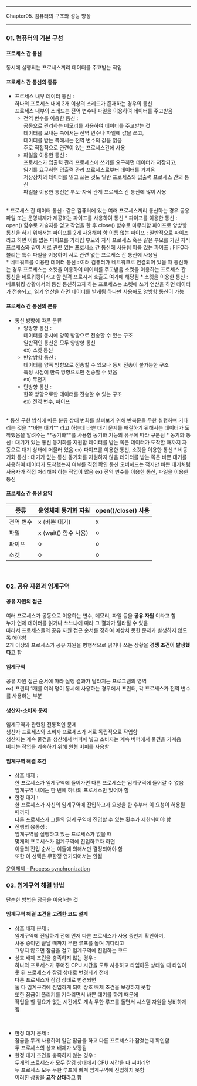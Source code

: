 -----

Chapter05. 컴퓨터의 구조와 성능 향상

-----

### 01. 컴퓨터의 기본 구성  

#### 프로세스 간 통신  
동시에 실행되는 프로세스끼리 데이터를 주고받는 작업  


#### 프로세스 간 통신의 종류  
* 프로세스 내부 데이터 통신 :  
  하나의 프로세스 내에 2개 이상의 스레드가 존재하는 경우의 통신  
  프로세스 내부의 스레드는 전역 변수나 파일을 이용하여 데이터를 주고받음  
  * 전역 변수를 이용한 통신 :  
    공동으로 관리하는 메모리를 사용하여 데이터를 주고받는 것  
    데이터를 보내는 쪽에서는 전역 변수나 파일에 값을 쓰고,  
    데이터를 받는 쪽에서는 전역 변수의 값을 읽음  
    주로 직접적으로 관련이 있는 프로세스간에 사용  
  * 파일을 이용한 통신 :  
    프로세스가 입출력 관리 프로세스에 쓰기를 요구하면 데이터가 저장되고,  
    읽기를 요구하면 입출력 관리 프로세스로부터 데이터를 가져옴  
    저장장치의 데이터를 읽고 쓰는 것도 일반 프로세스와 입출력 프로세스 간의 통신  
    파일을 이용한 통신은 부모-자식 관계 프로세스 간 통신에 많이 사용
<br>
* 프로세스 간 데이터 통신 :  
  같은 컴퓨터에 있는 여러 프로세스끼리 통신하는 경우  
  공용 파일 또는 운영체제가 제공하는 파이프를 사용하여 통신  
  * 파이프를 이용한 통신 :  
    open() 함수로 기술자를 얻고 작업을 한 후 close() 함수로 마무리함  
    파이프로 양방향 통신을 하기 위해서는 파이프를 2개 사용해야 함
    이름 없는 파이프 :  
    일반적으로 파이프라고 하면 이름 없는 파이프를 가리킴  
    부모와 자식 프로세스 혹은 같은 부모를 가진 자식 프로세스와 같이  
    서로 관련 있는 프로세스 간 통신에 사용됨  
    이름 있는 파이프 :  
    FIFO라 불리는 특수 파일을 이용하며  
    서로 관련 없는 프로세스 간 통신에 사용됨
<br>
* 네트워크를 이용한 데이터 통신 :  
  여러 컴퓨터가 네트워크로 연결되어 있을 때 통신하는 경우  
  프로세스는 소켓을 이용하여 데이터를 주고받음  
  소켓을 이용하는 프로세스 간 통신을 네트워킹이라고 함  
  원격 프로시저 호출도 여기에 해당됨  
  * 소켓을 이용한 통신 :  
    네트워킹 상황에서의 통신  
    통신하고자 하는 프로세스는 소켓에 쓰기 연산을 하면 데이터가 전송되고,  
    읽기 연산을 하면 데이터를 받게됨  
    하나만 사용해도 양방향 통신이 가능


#### 프로세스 간 통신의 분류  
* 통신 방향에 따른 분류
  * 양방향 통신 :  
    데이터를 동시에 양쪽 방향으로 전송할 수 있는 구조  
    일반적인 통신은 모두 양방향 통신  
    ex) 소켓 통신  
  * 반양방향 통신 :  
    데이터를 양쪽 방향으로 전송할 수 있으나 동시 전송이 불가능한 구조  
    특정 시점에 한쪽 방향으로만 전송할 수 있음  
    ex) 무전기  
  * 단방향 통신 :  
    한쪽 방향으로만 데이터를 전송할 수 있는 구조  
    ex) 전역 변수, 파이프  
<br>  
* 통신 구현 방식에 따른 분류  
  상태 변화를 살펴보기 위해 반복문을 무한 실행하며 기다리는 것을 **바쁜 대기** 라고 하는데  
  바쁜 대기 문제를 해결하기 위해서는 데이터가 도착했음을 알려주는 **동기화**를 사용함  
  동기화 기능의 유무에 따라 구분됨
  * 동기화 통신 :  
    대기가 있는 통신  
    동기화를 지원함  
    데이터를 받는 쪽은 데이터가 도착할 때까지 자동으로 대기 상태에 머물러 있음  
    ex) 파이프를 이용한 통신, 소켓을 이용한 통신
  * 비동기화 통신 :  
    대기가 없는 통신  
    동기화를 지원하지 않음  
    데이터를 받는 쪽은 바쁜 대기를 사용하여 데이터가 도착했는지 여부를 직접 확인  
    통신 오버헤드는 적지만 바쁜 대기처럼 사용자가 직접 처리해야 하는 작업이 많음  
    ex) 전역 변수를 이용한 통신, 파일을 이용한 통신  


#### 프로세스 간 통신 요약  
|종류|운영체제 동기화 지원|open()/close() 사용|
|------|---|---|
|전역 변수|x (바쁜 대기)|x|
|파일|x (wait() 함수 사용)|o|
|파이프|o|o|
|소켓|o|o|  

<br>

### 02. 공유 자원과 임계구역  
#### 공유 자원의 접근  
여러 프로세스가 공동으로 이용하는 변수, 메모리, 파일 등을 **공유 자원** 이라고 함  
누가 언제 데이터를 읽거나 쓰느냐에 따라 그 결과가 달라질 수 있음  
따라서 프로세스들의 공유 자원 접근 순서를 정하여 예상치 못한 문제가 발생하지 않도록 해야함  
2개 이상의 프로세스가 공유 자원을 병행적으로 읽거나 쓰는 상황을 **경쟁 조건이 발생했다**고 함  


#### 임계구역  
공유 자원 접근 순서에 따라 실행 결과가 달라지는 프로그램의 영역   
ex) 프린터 1개를 여러 명이 동시에 사용하는 경우에서 프린터, 각 프로세스가 전역 변수를 사용하는 부분


#### 생산자-소비자 문제  
임계구역과 관련된 전통적인 문제  
생산자 프로세스와 소비자 프로세스가 서로 독립적으로 작업함  
생산자는 계속 물건을 생산해서 버퍼에 넣고 소비자는 계속 버퍼에서 물건을 가져옴  
버퍼는 작업을 계속하기 위해 원형 버퍼를 사용함  

#### 임계구역 해결 조건  
* 상호 배제 :  
  한 프로세스가 임계구역에 들어가면 다른 프로세스는 임계구역에 들어갈 수 없음  
  임계구역 내에는 한 번에 하나의 프로세스만 있어야 함  
* 한정 대기 :  
  한 프로세스가 자신의 임계구역에 진입하고자 요청을 한 후부터 이 요청이 허용될 때까지  
  다른 프로세스가 그들의 임계 구역에 진입할 수 있는 횟수가 제한되어야 함  
* 진행의 융통성 :  
  임계구역을 실행하고 있는 프로세스가 없을 때  
  몇개의 프로세스가 임계구역에 진입하고자 하면  
  이들의 진입 순서는 이들에 의해서만 결정되어야 함  
  또한 이 선택은 무한정 연기되어서는 안됨

[운영체제 - Process synchronization](https://dev-ahn.tistory.com/18)


### 03. 임계구역 해결 방법  
단순한 방법은 잠금을 이용하는 것  

#### 임계구역 해결 조건을 고려한 코드 설계  
* 상호 배제 문제 :  
  임계구역에 진입하기 전에 먼저 다른 프로세스가 사용 중인지 확인하며,  
  사용 중이면 끝날 때까지 무한 루프를 돌며 기다리고  
  그렇지 않으면 잠금을 걸고 임계구역에 진입하는 코드  
* 상호 배제 조건을 충족하지 않는 경우 :  
  하나의 프로세스가 주어진 CPU 시간을 모두 사용하고 타임아웃 상태일 때
  타임아웃 된 프로세스가 잠김 상태로 변경되기 전에  
  다른 프로세스가 잠김 상태로 변경되면  
  둘 다 임계구역에 진입하게 되어 상호 배제 조건을 보장하지 못함  
  또한 잠금이 풀리기를 기다리면서 바쁜 대기를 하기 때문에  
  작업을 할 필요가 없는 시간에도 계속 무한 루프를 돌면서 시스템 자원을 낭비하게 됨  

<br>

* 한정 대기 문제 :  
  잠금을 두개 사용하여 일단 잠금을 하고 다른 프로세스가 잠겼는지 확인함  
  두 프로세스의 상호 배제가 보장됨  
* 한정 대기 조건을 충족하지 않는 경우 :  
  두개의 프로세스가 모두 잠김 상태에서 CPU 시간을 다 써버리면  
  두 프로세스 모두 무한 루프에 빠져 임계구역에 진입하지 못함  
  이러한 상황을 **교착 상태**라고 함  

  